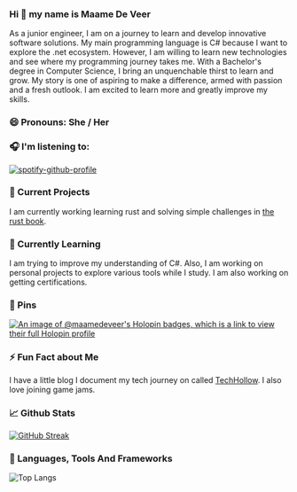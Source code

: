 ### Hi 👋 my name is Maame De Veer
<!--**maame-deveer/maame-deveer** is a ✨ _special_ ✨ repository because its `README.md` (this file) appears on your GitHub profile.-->
As a junior engineer, I am on a journey to learn and develop innovative software solutions. My main programming language is C# because I want to explore the .net ecosystem. However, I am willing to learn new technologies and see where my programming journey takes me. With a Bachelor's degree in Computer Science, I bring an unquenchable thirst to learn and grow. My story is one of aspiring to make a difference, armed with passion and a fresh outlook. I am excited to learn more and greatly improve my skills.

### 😄 Pronouns: She / Her

### 🎧 I'm listening to:

[![spotify-github-profile](https://spotify-github-profile.vercel.app/api/view.svg?uid=31qn262muj5qc3mujeaordovnkpu&cover_image=true&theme=default&show_offline=true&background_color=121212&interchange=false&bar_color_cover=true)](https://github.com/maame/spotify-github-profile)

### 🔭 Current Projects

I am currently working learning rust and solving simple challenges in [the rust book](https://rust-book.cs.brown.edu/).

### 🌱 Currently Learning

I am trying to improve my understanding of C#. Also, I am working on personal projects to explore various tools while I study. I am also working on getting certifications.

### 📌 Pins

[![An image of @maamedeveer's Holopin badges, which is a link to view their full Holopin profile](https://holopin.me/maamedeveer)](https://holopin.io/@maamedeveer)

### ⚡ Fun Fact about Me
 I have a little blog I document my tech journey on called [TechHollow](https://maame-deveer.github.io/techhollow/). I also love joining game jams.

### 📈 Github Stats

[![GitHub Streak](https://github-readme-streak-stats.herokuapp.com?user=maame-deveer&theme=cobalt&mode=weekly)](https://git.io/streak-stats)

### 🔨 Languages, Tools And Frameworks

![Top Langs](https://github-readme-stats.vercel.app/api/top-langs/?username=maame-deveer&hide_progress=true)


